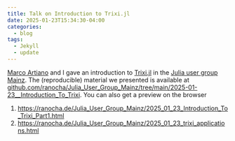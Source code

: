 ```yaml
---
title: Talk on Introduction to Trixi.jl
date: 2025-01-23T15:34:30-04:00
categories:
  - blog
tags:
  - Jekyll
  - update
---
```


[Marco Artiano](https://scholar.google.com/citations?user=cwIfgkIAAAAJ&hl=en) and I gave an introduction to [Trixi.jl](www.github.com/trixi-framework/Trixi.jl) in the [Julia user group Mainz](https://github.com/ranocha/Julia_User_Group_Mainz). The (reproducible) material we presented is available at [github.com/ranocha/Julia_User_Group_Mainz/tree/main/2025-01-23__Introduction_To_Trixi](https://github.com/ranocha/Julia_User_Group_Mainz/tree/main/2025-01-23__Introduction_To_Trixi). You can also get a preview on the browser
1. https://ranocha.de/Julia_User_Group_Mainz/2025_01_23_Introduction_To_Trixi_Part1.html
2. https://ranocha.de/Julia_User_Group_Mainz/2025_01_23_trixi_applications.html